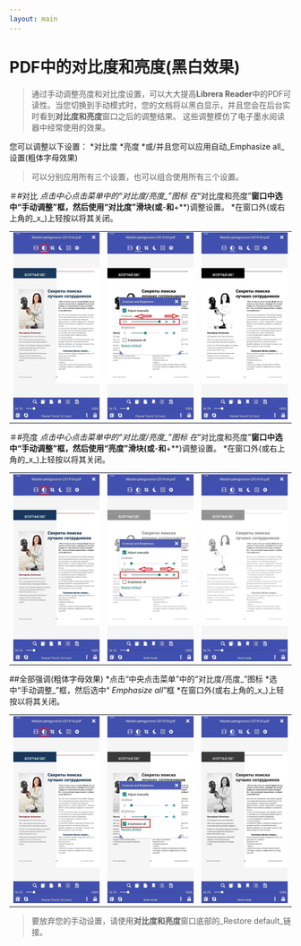 ```yaml
---
layout: main
---
```


# PDF中的对比度和亮度(黑白效果)

>通过手动调整亮度和对比度设置，可以大大提高**Librera Reader**中的PDF可读性。当您切换到手动模式时，您的文档将以黑白显示，并且您会在后台实时看到**对比度和亮度**窗口之后的调整结果。
>这些调整模仿了电子墨水阅读器中经常使用的效果。

您可以调整以下设置：
*对比度
*亮度
*或/并且您可以应用自动_Emphasize all_设置(粗体字母效果)

>可以分别应用所有三个设置，也可以组合使用所有三个设置。

＃#对比
*点击中心点击菜单中的“对比度/亮度_”图标
*在**“对比度和亮度”**窗口中选中“手动调整”框，然后使用“对比度”滑块(或**-**和**+**)调整设置。
*在窗口外(或右上角的_x_)上轻按以将其关闭。

||||
|-|-|-|
|![](10.jpg)|![](11.jpg)|![](12.jpg)|

＃#亮度
*点击中心点击菜单中的“对比度/亮度_”图标
*在**“对比度和亮度”**窗口中选中“手动调整”框，然后使用“亮度”滑块(或**-**和**+**)调整设置。
*在窗口外(或右上角的_x_)上轻按以将其关闭。

||||
|-|-|-|
|![](20.jpg)|![](21.jpg)|![](222.jpg)|

##全部强调(粗体字母效果)
*点击“中央点击菜单”中的“对比度/亮度_”图标
*选中“手动调整_”框，然后选中“ _Emphasize all_”框
*在窗口外(或右上角的_x_)上轻按以将其关闭。

||||
|-|-|-|
|![](30.jpg)|![](31.jpg)|![](32.jpg)|

>要放弃您的手动设置，请使用**对比度和亮度**窗口底部的_Restore default_链接。
